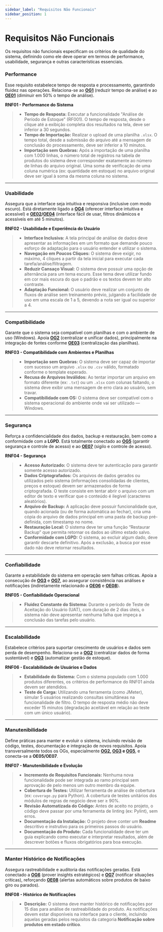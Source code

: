 ```yaml
---
sidebar_label: "Requisitos Não Funcionais"
sidebar_position: 1
---
```


# Requisitos Não Funcionais

Os requisitos não funcionais especificam os critérios de qualidade do sistema, definindo como ele deve operar em termos de performance, usabilidade, segurança e outras características essenciais.  

### Performance  

Esse requisito estabelece tempo de resposta e processamento, garantindo fluidez nas operações. Relaciona-se ao **[OG1](https://mdsreq-fga-unb.github.io/REQ-2025.2-T02-RxHospitalar/docs/visao-produto-projeto/b-solucao-proposta#OG1)** (reduzir tempo de análise) e ao **[OE01](https://mdsreq-fga-unb.github.io/REQ-2025.2-T02-RxHospitalar/docs/visao-produto-projeto/b-solucao-proposta#OE1)** (diminuir em 50% o tempo de análise).  

**RNF01 - Performance do Sistema**  
> - **Tempo de Resposta:** Executar a funcionalidade "Análise de Período de Estoque" (RF001). O tempo de resposta, desde o clique até a exibição completa dos resultados na tela, deve ser inferior a 30 segundos.  
> - **Tempo de Importação:** Realizar o upload de uma planilha `.xlsx`. O tempo total, desde a submissão do arquivo até a mensagem de conclusão do processamento, deve ser inferior a 10 minutos.  
> - **Importação sem Quebras:** Após a importação de uma planilha com 1.000 linhas, o número total de registros na tabela de produtos do sistema deve corresponder exatamente ao número de linhas do arquivo original. Uma soma de verificação de uma coluna numérica (ex: quantidade em estoque) no arquivo original deve ser igual à soma da mesma coluna no sistema.  

---

### Usabilidade  

Assegura que a interface seja intuitiva e responsiva (inclusive com modo escuro). Está diretamente ligado a **[OG4](https://mdsreq-fga-unb.github.io/REQ-2025.2-T02-RxHospitalar/docs/visao-produto-projeto/b-solucao-proposta#OG4)** (oferecer interface intuitiva e acessível) e **[OE02](https://mdsreq-fga-unb.github.io/REQ-2025.2-T02-RxHospitalar/docs/visao-produto-projeto/b-solucao-proposta#OE2)/[OE04](https://mdsreq-fga-unb.github.io/REQ-2025.2-T02-RxHospitalar/docs/visao-produto-projeto/b-solucao-proposta#OE4)** (interface fácil de usar, filtros dinâmicos e acessíveis em até 5 minutos).  

**RNF02 - Usabilidade e Experiência do Usuário**  
> - **Interface Inclusiva:** A tela principal de análise de dados deve apresentar as informações em um formato que demande pouco esforço de adaptação para o usuário entender e utilizar o sistema.  
> - **Navegação em Poucos Cliques:** O sistema deve exigir, no máximo, 4 cliques a partir da tela inicial para executar cada tarefa/análise/filtragem.  
> - **Reduzir Cansaço Visual:** O sistema deve possuir uma opção de alternância para um tema escuro. Esse tema deve utilizar fundo em cor mais escura do que o padrão e os textos devem ter alto contraste.  
> - **Adaptação Funcional:** O usuário deve realizar um conjunto de fluxos de análise sem treinamento prévio, julgando a facilidade de uso em uma escala de 1 a 5, devendo a nota ser igual ou superior a 4.  

---

### Compatibilidade  

Garante que o sistema seja compatível com planilhas e com o ambiente de uso (Windows). Apoia **[OG2](https://mdsreq-fga-unb.github.io/REQ-2025.2-T02-RxHospitalar/docs/visao-produto-projeto/b-solucao-proposta#OG2)** (centralizar e unificar dados), principalmente na integração de fontes conforme **[OE03](https://mdsreq-fga-unb.github.io/REQ-2025.2-T02-RxHospitalar/docs/visao-produto-projeto/b-solucao-proposta#OE3)** (centralização das planilhas).  

**RNF03 - Compatibilidade com Ambientes e Planilhas**  
> - **Importação sem Quebras:** O sistema deve ser capaz de importar com sucesso um arquivo `.xlsx` ou `.csv` válido, formatado conforme o template esperado.  
> - **Recusa de Arquivos Inválidos:** Ao tentar importar um arquivo em formato diferente (ex: `.txt`) ou um `.xlsx` com colunas faltando, o sistema deve exibir uma mensagem de erro clara ao usuário, sem travar.  
> - **Compatibilidade com OS:** O sistema deve ser compatível com o sistema operacional do ambiente onde vai ser utilizado — Windows.  

---

### Segurança  

Reforça a confidencialidade dos dados, backup e restauração, bem como a conformidade com a **LGPD**. Está totalmente conectado ao **[OG5](https://mdsreq-fga-unb.github.io/REQ-2025.2-T02-RxHospitalar/docs/visao-produto-projeto/b-solucao-proposta#OG5)** (garantir segurança e controle de acesso) e ao **[OE07](https://mdsreq-fga-unb.github.io/REQ-2025.2-T02-RxHospitalar/docs/visao-produto-projeto/b-solucao-proposta#OE7)** (sigilo e controle de acesso).  

**RNF04 - Segurança**  
> - **Acesso Autorizado:** O sistema deve ter autenticação para garantir somente acesso autorizado.  
> - **Dados Criptografados:** Os arquivos de dados gerados ou utilizados pelo sistema (informações consolidadas de clientes, preços e estoque) devem ser armazenados de forma criptografada. O teste consiste em tentar abrir o arquivo com um editor de texto e verificar que o conteúdo é ilegível (caracteres aleatórios).  
> - **Arquivo de Backup:** A aplicação deve possuir funcionalidade que, quando acionada (ou de forma automática ao fechar), cria uma cópia do arquivo de dados principal em uma pasta de backup pré-definida, com timestamp no nome.  
> - **Restauração Local:** O sistema deve ter uma função “Restaurar Backup” que permita retornar os dados ao último estado salvo.  
> - **Conformidade com LGPD:** O sistema, ao excluir algum dado, deve garantir descarte definitivo. Após a exclusão, a busca por esse dado não deve retornar resultados.  

---

### Confiabilidade  

Garante a estabilidade do sistema em operação sem falhas críticas. Apoia a consecução de **[OG3](https://mdsreq-fga-unb.github.io/REQ-2025.2-T02-RxHospitalar/docs/visao-produto-projeto/b-solucao-proposta#OG3)** e **[OG7](https://mdsreq-fga-unb.github.io/REQ-2025.2-T02-RxHospitalar/docs/visao-produto-projeto/b-solucao-proposta#OG7)**, ao assegurar consistência nas análises e notificações (indiretamente relacionado a **[OE06](https://mdsreq-fga-unb.github.io/REQ-2025.2-T02-RxHospitalar/docs/visao-produto-projeto/b-solucao-proposta#OE6)** e **[OE08](https://mdsreq-fga-unb.github.io/REQ-2025.2-T02-RxHospitalar/docs/visao-produto-projeto/b-solucao-proposta#OE8)**).  

**RNF05 - Confiabilidade Operacional**  
> - **Fluidez Constante do Sistema:** Durante o período de Teste de Aceitação do Usuário (UAT), com duração de 2 dias úteis, o sistema não deve apresentar nenhuma falha que impeça a conclusão das tarefas pelo usuário.  

---

### Escalabilidade  

Estabelece critérios para suportar crescimento de usuários e dados sem perda de desempenho. Relaciona-se a **[OG2](https://mdsreq-fga-unb.github.io/REQ-2025.2-T02-RxHospitalar/docs/visao-produto-projeto/b-solucao-proposta#OG2)** (centralizar dados de forma sustentável) e **[OG3](https://mdsreq-fga-unb.github.io/REQ-2025.2-T02-RxHospitalar/docs/visao-produto-projeto/b-solucao-proposta#OG3)** (automatizar gestão de estoque).  

**RNF06 - Escalabilidade de Usuários e Dados**  
> - **Estabilidade do Sistema:** Com o sistema populado com 1.000 produtos diferentes, os critérios de performance do RNF01 ainda devem ser atendidos.  
> - **Teste de Carga:** Utilizando uma ferramenta (como JMeter), simular 5 usuários realizando consultas simultâneas na funcionalidade de filtro. O tempo de resposta médio não deve exceder 15 minutos (degradação aceitável em relação ao teste com um único usuário).  

---

### Manutenibilidade  

Define práticas para manter e evoluir o sistema, incluindo revisão de código, testes, documentação e integração de novos requisitos. Apoia transversalmente todos os OGs, especialmente **[OG2](https://mdsreq-fga-unb.github.io/REQ-2025.2-T02-RxHospitalar/docs/visao-produto-projeto/b-solucao-proposta#OG2), [OG3](https://mdsreq-fga-unb.github.io/REQ-2025.2-T02-RxHospitalar/docs/visao-produto-projeto/b-solucao-proposta#OG3) e [OG5](https://mdsreq-fga-unb.github.io/REQ-2025.2-T02-RxHospitalar/docs/visao-produto-projeto/b-solucao-proposta#OG5)**, e conecta-se a **OE05/OE07**.  

**RNF07 - Manutenibilidade e Evolução**  
> - **Incremento de Requisitos Funcionais:** Nenhuma nova funcionalidade pode ser integrada ao ramo principal sem aprovação de pelo menos um outro membro da equipe.  
> - **Cobertura de Testes:** Utilizar ferramenta de análise de cobertura (ex: `coverage.py` para Python). A cobertura de testes unitários dos módulos de regras de negócio deve ser ≥ 90%.  
> - **Revisão Automatizada do Código:** Antes de aceito no projeto, o código deve passar por uma ferramenta de linting (ex: Pylint), sem erros.  
> - **Documentação da Instalação:** O projeto deve conter um **Readme** descritivo e instrutivo para os primeiros passos do usuário.  
> - **Documentação do Produto:** Cada funcionalidade deve ter um guia explicando como executar e interpretar resultados, além de descrever botões e fluxos obrigatórios para boa execução.  

---

### Manter Histórico de Notificações  

Assegura rastreabilidade e auditoria das notificações geradas. Está conectado a **[OG6](https://mdsreq-fga-unb.github.io/REQ-2025.2-T02-RxHospitalar/docs/visao-produto-projeto/b-solucao-proposta#OG6)** (prover insights estratégicos) e **[OG7](https://mdsreq-fga-unb.github.io/REQ-2025.2-T02-RxHospitalar/docs/visao-produto-projeto/b-solucao-proposta#OG7)** (notificar situações críticas), reforçando **[OE08](https://mdsreq-fga-unb.github.io/REQ-2025.2-T02-RxHospitalar/docs/visao-produto-projeto/b-solucao-proposta#OE8)** (alertas automáticos sobre produtos de baixo giro ou parados).  

**RNF08 - Histórico de Notificações**  
> - **Descrição:** O sistema deve manter histórico de notificações por 15 dias para análise de rastreabilidade do produto. As notificações devem estar disponíveis na interface para o cliente, incluindo aquelas geradas pelos requisitos da categoria **Notificação sobre produtos em estado crítico**.  
